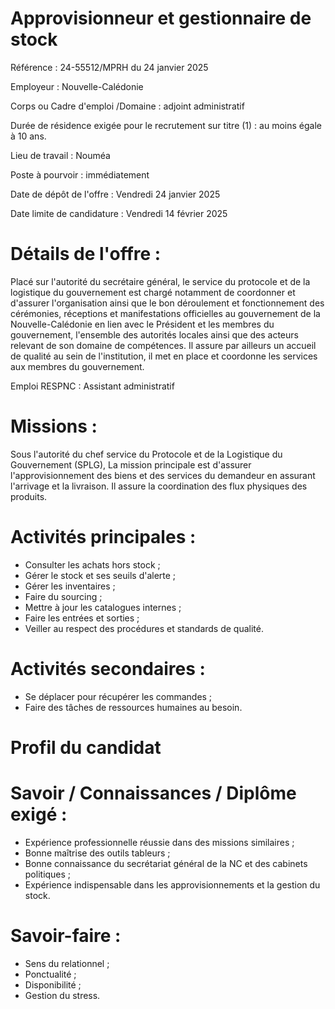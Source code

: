 # Approvisionneur et gestionnaire de stock

Référence : 24-55512/MPRH du 24 janvier 2025

Employeur : Nouvelle-Calédonie

Corps ou Cadre d'emploi /Domaine : adjoint administratif

Durée de résidence exigée pour le recrutement sur titre (1) : au moins égale à 10 ans.

Lieu de travail : Nouméa

Poste à pourvoir : immédiatement

Date de dépôt de l'offre : Vendredi 24 janvier 2025

Date limite de candidature : Vendredi 14 février 2025

# Détails de l'offre :

Placé sur l'autorité du secrétaire général, le service du protocole et de la logistique du gouvernement est chargé notamment de coordonner et d'assurer l'organisation ainsi que le bon déroulement et fonctionnement des cérémonies, réceptions et manifestations officielles au gouvernement de la Nouvelle-Calédonie en lien avec le Président et les membres du gouvernement, l'ensemble des autorités locales ainsi que des acteurs relevant de son domaine de compétences. Il assure par ailleurs un accueil de qualité au sein de l'institution, il met en place et coordonne les services aux membres du gouvernement.

Emploi RESPNC : Assistant administratif

# Missions :

Sous l'autorité du chef service du Protocole et de la Logistique du Gouvernement (SPLG), La mission principale est d'assurer l'approvisionnement des biens et des services du demandeur en assurant l'arrivage et la livraison. Il assure la coordination des flux physiques des produits.

# Activités principales :

- Consulter les achats hors stock ;
- Gérer le stock et ses seuils d'alerte ;
- Gérer les inventaires ;
- Faire du sourcing ;
- Mettre à jour les catalogues internes ;
- Faire les entrées et sorties ;
- Veiller au respect des procédures et standards de qualité.

# Activités secondaires :

- Se déplacer pour récupérer les commandes ;
- Faire des tâches de ressources humaines au besoin.

# Profil du candidat

# Savoir / Connaissances / Diplôme exigé :

- Expérience professionnelle réussie dans des missions similaires ;
- Bonne maîtrise des outils tableurs ;
- Bonne connaissance du secrétariat général de la NC et des cabinets politiques ;
- Expérience indispensable dans les approvisionnements et la gestion du stock.

# Savoir-faire :

- Sens du relationnel ;
- Ponctualité ;
- Disponibilité ;
- Gestion du stress.